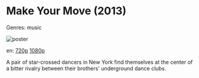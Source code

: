 # Make Your Move (2013)

Genres: music

![poster](http://image.tmdb.org/t/p/w500/aQ3isQnlHt5Gm5Mo3FgkxXQDlRv.jpg)

en:
  [720p](magnet:?xt=urn:btih:5DFEED52DDAE25B0CDA641FE9F37E9B96058CE1C&tr=udp://glotorrents.pw:6969/announce&tr=udp://tracker.opentrackr.org:1337/announce&tr=udp://torrent.gresille.org:80/announce&tr=udp://tracker.openbittorrent.com:80&tr=udp://tracker.coppersurfer.tk:6969&tr=udp://tracker.leechers-paradise.org:6969&tr=udp://p4p.arenabg.ch:1337&tr=udp://tracker.internetwarriors.net:1337)
  [1080p](magnet:?xt=urn:btih:6D821FCD60383D33D5D73022C74A38866806C0E2&tr=udp://glotorrents.pw:6969/announce&tr=udp://tracker.opentrackr.org:1337/announce&tr=udp://torrent.gresille.org:80/announce&tr=udp://tracker.openbittorrent.com:80&tr=udp://tracker.coppersurfer.tk:6969&tr=udp://tracker.leechers-paradise.org:6969&tr=udp://p4p.arenabg.ch:1337&tr=udp://tracker.internetwarriors.net:1337)
  


A pair of star-crossed dancers in New York find themselves at the center of a bitter rivalry between their brothers' underground dance clubs.